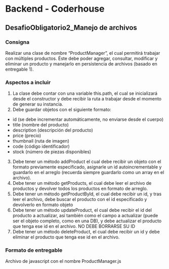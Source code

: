 # Backend - Coderhouse
## DesafioObligatorio2_Manejo de archivos
### Consigna
Realizar una clase de nombre “ProductManager”, el cual permitirá trabajar con múltiples productos. 
Éste debe poder agregar, consultar, modificar y eliminar un producto y manejarlo en persistencia de archivos (basado en entregable 1).

### Aspectos a incluir
1. La clase debe contar con una variable this.path, el cual se inicializará desde el constructor y debe recibir la ruta a trabajar
desde el momento de generar su instancia.
2. Debe guardar objetos con el siguiente formato:
  - id (se debe incrementar automáticamente, no enviarse desde el cuerpo)
  - title (nombre del producto)
  - description (descripción del producto)
  - price (precio)
  - thumbnail (ruta de imagen)
  - code (código identificador)
  - stock (número de piezas disponibles)
3. Debe tener un método addProduct el cual debe recibir un objeto con el formato previamente especificado, asignarle un id autoincrementable 
y guardarlo en el arreglo (recuerda siempre guardarlo como un array en el archivo).
4. Debe tener un método getProducts, el cual debe leer el archivo de productos y devolver todos los productos en formato de arreglo.
5. Debe tener un método getProductById, el cual debe recibir un id, y tras leer el archivo, debe buscar el producto con el id especificado 
y devolverlo en formato objeto
6. Debe tener un método updateProduct, el cual debe recibir el id del producto a actualizar, 
así también como el campo a actualizar (puede ser el objeto completo, como en una DB), y debe actualizar el producto que tenga ese id en el archivo. 
NO DEBE BORRARSE SU ID 
7. Debe tener un método deleteProduct, el cual debe recibir un id y debe eliminar el producto que tenga ese id en el archivo.

### Formato de entregable 
Archivo de javascript con el nombre ProductManager.js
